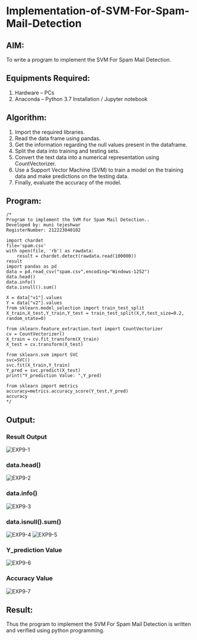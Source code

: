 # Implementation-of-SVM-For-Spam-Mail-Detection

## AIM:
To write a program to implement the SVM For Spam Mail Detection.

## Equipments Required:
1. Hardware – PCs
2. Anaconda – Python 3.7 Installation / Jupyter notebook

## Algorithm:

1. Import the required libraries.
2. Read the data frame using pandas.
3. Get the information regarding the null values present in the dataframe.
4. Split the data into training and testing sets.
5. Convert the text data into a numerical representation using CountVectorizer.
6. Use a Support Vector Machine (SVM) to train a model on the training data and make predictions on the testing data.
7. Finally, evaluate the accuracy of the model.

## Program:
```
/*
Program to implement the SVM For Spam Mail Detection..
Developed by: muni tejeshwar
RegisterNumber: 212223040102

import chardet 
file='spam.csv'
with open(file, 'rb') as rawdata: 
    result = chardet.detect(rawdata.read(100000))
result
import pandas as pd
data = pd.read_csv("spam.csv",encoding="Windows-1252")
data.head()
data.info()
data.isnull().sum()

X = data["v1"].values
Y = data["v2"].values
from sklearn.model_selection import train_test_split
X_train,X_test,Y_train,Y_test = train_test_split(X,Y,test_size=0.2, random_state=0)

from sklearn.feature_extraction.text import CountVectorizer
cv = CountVectorizer()
X_train = cv.fit_transform(X_train)
X_test = cv.transform(X_test)

from sklearn.svm import SVC
svc=SVC()
svc.fit(X_train,Y_train)
Y_pred = svc.predict(X_test)
print("Y_prediction Value: ",Y_pred)

from sklearn import metrics
accuracy=metrics.accuracy_score(Y_test,Y_pred)
accuracy
*/
```

## Output:

### Result Output

![EXP9-1](https://github.com/AnnBlessy/Implementation-of-SVM-For-Spam-Mail-Detection/assets/119477835/78ccb346-ca7c-4a33-ad4c-e3355e1fddc6)

### data.head()

![EXP9-2](https://github.com/AnnBlessy/Implementation-of-SVM-For-Spam-Mail-Detection/assets/119477835/139f19db-04ee-4e44-b04a-5f231988b90b)

### data.info()

![EXP9-3](https://github.com/AnnBlessy/Implementation-of-SVM-For-Spam-Mail-Detection/assets/119477835/646ac557-8f21-442c-8783-6a1085ec89fd)

### data.isnull().sum()

![EXP9-4](https://github.com/AnnBlessy/Implementation-of-SVM-For-Spam-Mail-Detection/assets/119477835/2eba109c-0bdd-468a-8bcf-d9258c23f8ef)
![EXP9-5](https://github.com/AnnBlessy/Implementation-of-SVM-For-Spam-Mail-Detection/assets/119477835/b0e5dbc6-7c5b-40fe-b610-86fc97828918)

### Y_prediction Value

![EXP9-6](https://github.com/AnnBlessy/Implementation-of-SVM-For-Spam-Mail-Detection/assets/119477835/6a911f5c-1e40-4047-9371-07a94f012cef)

### Accuracy Value

![EXP9-7](https://github.com/AnnBlessy/Implementation-of-SVM-For-Spam-Mail-Detection/assets/119477835/bad89364-aef2-4652-806d-09c5760c041e)


## Result:
Thus the program to implement the SVM For Spam Mail Detection is written and verified using python programming.
